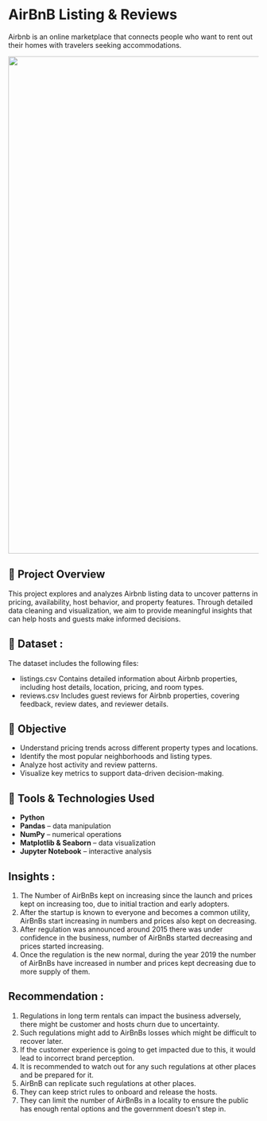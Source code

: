 # AirBnB Listing & Reviews
Airbnb is an online marketplace that connects people who want to rent out their homes with travelers seeking accommodations. 


<img src="https://specials-images.forbesimg.com/imageserve/5e4fc2ded378190007f3f9f2/960x0.jpg" width=1000>


## 📁 Project Overview
This project explores and analyzes Airbnb listing data to uncover patterns in pricing, availability, host behavior, and property features. Through detailed data cleaning and visualization, we aim to provide meaningful insights that can help hosts and guests make informed decisions.


## 🧰 Dataset :
The dataset includes the following files:
- listings.csv
Contains detailed information about Airbnb properties, including host details, location, pricing, and room types.
- reviews.csv
Includes guest reviews for Airbnb properties, covering feedback, review dates, and reviewer details.


## 📌 Objective
- Understand pricing trends across different property types and locations.
- Identify the most popular neighborhoods and listing types.
- Analyze host activity and review patterns.
- Visualize key metrics to support data-driven decision-making.


## 🧰 Tools & Technologies Used
- **Python**
- **Pandas** – data manipulation
- **NumPy** – numerical operations
- **Matplotlib & Seaborn** – data visualization
- **Jupyter Notebook** – interactive analysis


## Insights :
1. The Number of AirBnBs kept on increasing since the launch and prices kept on increasing too, due to initial traction and early adopters.
2. After the startup is known to everyone and becomes a common utility, AirBnBs start increasing in numbers and prices also kept on decreasing.
3. After regulation was announced around 2015 there was under confidence in the business, number of AirBnBs started decreasing and prices started increasing.
4. Once the regulation is the new normal, during the year 2019 the number of AirBnBs have increased in number and prices kept decreasing due to more supply of them.

## Recommendation :
1. Regulations in long term rentals can impact the business adversely, there might be customer and hosts churn due to uncertainty.
2. Such regulations might add to AirBnBs losses which might be difficult to recover later.
3. If the customer experience is going to get impacted due to this, it would lead to incorrect brand perception.
4. It is recommended to watch out for any such regulations at other places and be prepared for it.
5. AirBnB can replicate such regulations at other places.
6. They can keep strict rules to onboard and release the hosts.
7. They can limit the number of AirBnBs in a locality to ensure the public has enough rental options and the government doesn't step in.

